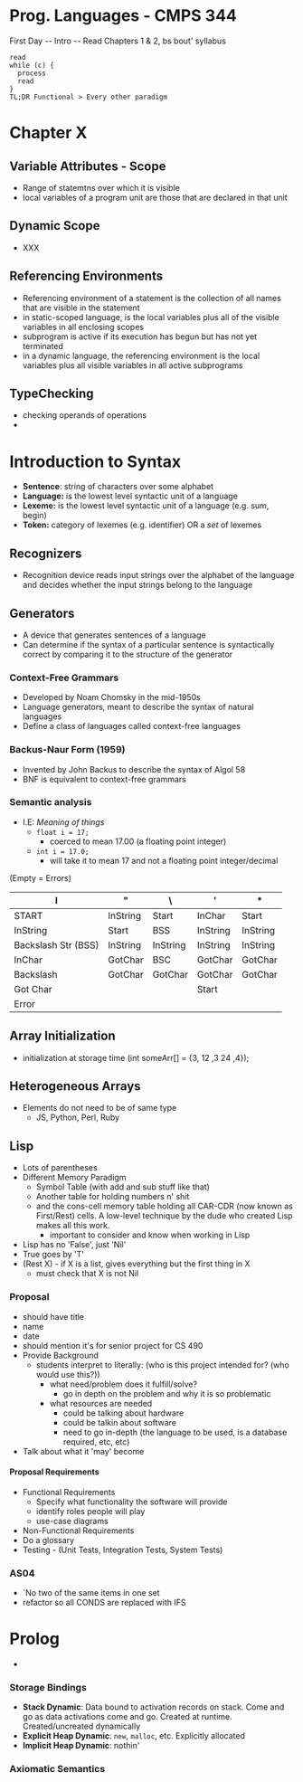 # Prog. Languages - CMPS 344

First Day -- Intro -- Read Chapters 1 & 2, bs bout' syllabus



```
read
while (c) {
  process
  read
}
TL;DR Functional > Every other paradigm
```





# Chapter X

## Variable Attributes - Scope

 - Range of statemtns over which it is visible
- local variables of a program unit are those that are declared in that unit

## Dynamic Scope

- XXX

## Referencing Environments

- Referencing environment of a statement is the collection of all names that are visible in the statement
- in static-scoped language, is the local variables plus all of the visible variables in all enclosing scopes
- subprogram is active if its execution has begun but has not yet terminated
- in a dynamic language, the referencing environment is the local variables plus all visible variables in all active subprograms

## TypeChecking

- checking operands of operations
- ​


# Introduction to Syntax

- **Sentence**: string of characters over some alphabet
- **Language:** is the lowest level syntactic unit of a language
- **Lexeme:** is the lowest level syntactic unit of a language (e.g. sum, begin)
- **Token:** category of lexemes (e.g. identifier) OR a *set* of lexemes

## Recognizers

- Recognition device reads input strings over the alphabet of the language and decides whether the input strings belong to the language

## Generators

- A device that generates sentences of a language
- Can determine if the syntax of a particular sentence is syntactically correct by comparing it to the structure of the generator



### Context-Free Grammars

- Developed by Noam Chomsky in the mid-1950s
- Language generators, meant to describe the syntax of natural languages
- Define a class of languages called context-free languages

### Backus-Naur Form (1959)

- Invented by John Backus to describe the syntax of Algol 58
- BNF is equivalent to context-free grammars

### Semantic analysis

- I.E: *Meaning of things*
  - `float i = 17;`
    - coerced to mean 17.00 (a floating point integer)
  - `int i = 17.0;`
    - will take it to mean 17 and not a floating point integer/decimal



(Empty = Errors)

| I                   | "        | \        | '        | *        |
| ------------------- | -------- | -------- | -------- | -------- |
| START               | InString | Start    | InChar   | Start    |
| InString            | Start    | BSS      | InString | InString |
| Backslash Str (BSS) | InString | InString | InString | InString |
| InChar              | GotChar  | BSC      | GotChar  | GotChar  |
| Backslash           | GotChar  | GotChar  | GotChar  | GotChar  |
| Got Char            |          |          | Start    |          |
| Error               |          |          |          |          |

## Array Initialization

- initialization at storage time (int someArr[] = {3, 12 ,3 24 ,4});

## Heterogeneous Arrays

- Elements do not need to be of same type
  - JS, Python, Perl, Ruby



## Lisp
- Lots of parentheses
- Different Memory Paradigm
  - Symbol Table (with add and sub stuff like that)
  - Another table for holding numbers n' shit
  - and the cons-cell memory table holding all CAR-CDR (now known as First/Rest) cells. A low-level technique by the dude who created Lisp makes all this work. 
    - important to consider and know when working in Lisp
- Lisp has no 'False', just 'Nil'
- True goes by 'T'
- (Rest X) - if X is a list, gives everything but the first thing in X 
  - must check that X is not Nil




### Proposal

- should have title
- name
- date
- should mention it's for senior project for CS 490
- Provide Background
  - students interpret to literally: (who is this project intended for? (who would use this?))
    - what need/problem does it fulfill/solve?
      - go in depth on the problem and why it is so problematic
    - what resources are needed
      - could be talking about hardware
      - could be talkin about software
      - need to go in-depth (the language to be used, is a database required, etc, etc)
- Talk about what it 'may' become

#### Proposal Requirements

- Functional Requirements
  - Specify what functionality the software will provide
  - identify roles people will play
  - use-case diagrams
- Non-Functional Requirements
- Do a glossary
- Testing - (Unit Tests, Integration Tests, System Tests)




### AS04

- `No two of the same items in one set
- refactor so all CONDS are replaced with IFS




# Prolog

- ​







### Storage Bindings

- **Stack Dynamic**: Data bound to activation records on stack. Come and go as data activations come and go. Created at runtime. Created/uncreated dynamically
- **Explicit Heap Dynamic**: `new`, `malloc`, etc. Explicitly allocated
- **Implicit Heap Dynamic**: nothin'




### Axiomatic Semantics




